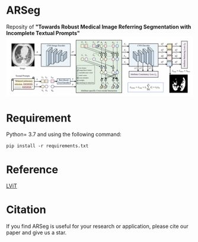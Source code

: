 # ARSeg
Reposity of **"Towards Robust Medical Image Referring Segmentation with Incomplete Textual Prompts"**
![image](https://github.com/w7jie/ARSeg/blob/main/img/ARSeg.png)

# Requirement
Python= 3.7 and using the following command:
```
pip install -r requirements.txt
```
# Reference
[LViT](https://github.com/HUANGLIZI/LViT)
# Citation
If you find ARSeg is useful for your research or application, please cite our paper and give us a star.
```
```
